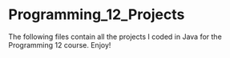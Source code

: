 # Programming_12_Projects
The following files contain all the projects I coded in Java for the Programming 12 course. Enjoy!
